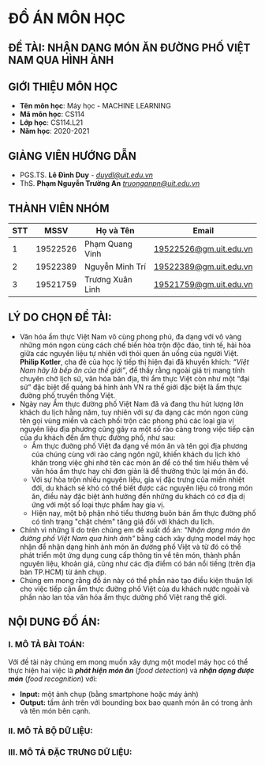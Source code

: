# **ĐỒ ÁN MÔN HỌC**
## **ĐỀ TÀI:**   NHẬN DẠNG MÓN ĂN ĐƯỜNG PHỐ VIỆT NAM QUA HÌNH ẢNH 

## **GIỚI THIỆU MÔN HỌC**
* **Tên môn học**: Máy học - MACHINE LEARNING
* **Mã môn học**: CS114
* **Lớp học**: CS114.L21
* **Năm học**: 2020-2021

## **GIẢNG VIÊN HƯỚNG DẪN**
* PGS.TS. **Lê Đình Duy** - *duydl@uit.edu.vn*
* ThS. **Phạm Nguyễn Trường An** *truonganpn@uit.edu.vn*

## **THÀNH VIÊN NHÓM**

| STT    | MSSV          | Họ và Tên           | Email                   |
| ------ |---------------| --------------------|-------------------------|
| 1      | 19522526      | Phạm Quang Vinh     |19522526@gm.uit.edu.vn   |
| 2      | 19522389      | Nguyễn Minh Trí     |19522389@gm.uit.edu.vn   |
| 3      | 19521759      | Trương Xuân Linh    |19521759@gm.uit.edu.vn   |

## **LÝ DO CHỌN ĐỀ TÀI:**

* Văn hóa ẩm thực Việt Nam vô cùng phong phú, đa dạng với vô vàng những món ngon cùng cách chế biến hòa trộn độc đáo, tinh tế, hài hòa giữa các nguyên liệu tự nhiên với thói quen ăn uống của người Việt. **Philip Kotler**, cha đẻ của học lý tiếp thị hiện đại đã khuyến khích: *“Việt Nam hãy là bếp ăn của thế giới”*, để thấy rằng ngoài giá trị mang tính chuyên chở lịch sử, văn hóa bản địa, thì ẩm thực Việt còn như một “đại sứ” đặc biệt để quảng bá hình ảnh VN ra thế giới đặc biệt là ẩm thực đường phố truyền thống Việt.
* Ngày nay Ẩm thực đường phố Việt Nam đã và đang thu hút lượng lớn khách du lịch hằng năm, tuy nhiên với sự đa dạng các món ngon cùng tên gọi vùng miền và cách phối trộn các phong phú các loại gia vị nguyên liệu địa phương cũng gây ra một số rào cảng trong việc tiếp cận của du khách đến ẩm thực đường phố, như sau:
   - Ẩm thực đường phố Việt đa dạng về món ăn và tên gọi địa phương của chúng cùng với rào cảng ngôn ngữ, khiến khách du lịch khó khăn trong việc ghi nhớ tên các món ăn để có thể tìm hiểu thêm về văn hóa ẩm thực hay chỉ đơn giản là để thưởng thức lại món ăn đó. 
   - Với sự hòa trộn nhiều nguyên liệu, gia vị đặc trưng của miền nhiệt đới, du khách sẻ khó có thể biết được các nguyên liệu có trong món ăn, điều này đặc biệt ảnh hưởng đến những du khách có cơ địa dị ứng với một số loại thực phẩm hay gia vị.
   - Hiện nay, một bộ phận nhỏ tiểu thương buôn bán ẩm thực đường phố có tình trạng "chặt chém" tăng giá đối với khách du lịch.
* Chính vì những lí do trên chúng em đề xuất đồ án: *"Nhận dạng món ăn đường phố Việt Nam qua hình ảnh"* bằng cách xây dựng model máy học nhận để nhận dạng hình ảnh món ăn đường phố Việt và từ đó có thể phát triển một ứng dụng cung cấp thông tin về tên món, thành phần nguyên liệu, khoản giá, cũng như các địa điểm có bán nổi tiếng (trên địa bàn TP.HCM) từ ảnh chụp. 
* Chúng em mong rằng đồ án này có thể phần nào tạo điều kiện thuận lợi cho việc tiếp cận ẩm thực đường phố Việt của du khách nước ngoài và phần nào lan tỏa văn hóa ẩm thực dường phố Việt rang thế giới.
## **NỘI DUNG ĐỒ ÁN:**
### **I. MÔ TẢ BÀI TOÁN:**
 Với đề tài này chúng em mong muốn xây dựng một model máy học có thể thực hiện hai việc là ***phát hiện món ăn*** (*food detection*) và ***nhận dạng được món*** (*food recognition*) với:
* **Input:** một ảnh chụp (bằng smartphone hoặc máy ảnh)
* **Output:** tấm ảnh trên với bounding box bao quanh món ăn có trong ảnh và tên món bên cạnh.

### **II. MÔ TẢ BỘ DỮ LIỆU:**


### **III. MÔ TẢ ĐẶC TRƯNG DỮ LIỆU:**


